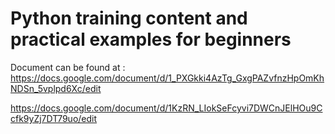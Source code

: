 # Python training content and practical examples for beginners

Document can be found at : https://docs.google.com/document/d/1_PXGkki4AzTg_GxgPAZvfnzHpOmKhNDSn_5vplpd6Xc/edit

https://docs.google.com/document/d/1KzRN_LIokSeFcyvi7DWCnJElHOu9Ccfk9yZj7DT79uo/edit

